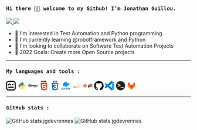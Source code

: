 <h4 >
  <samp> Hi there 👋🏾  welcome to my Github! I’m Jonathan Guillou.</samp>
</h4>

<p >
<a href= "https://www.linkedin.com/in/johnguillou/"><img src="https://img.icons8.com/material/24/000000/linkedin--v1.png"/>
</a> <a href= "https://twitter.com/Guilloujohn"><img src="https://img.icons8.com/material-outlined/24/000000/twitter.png"/></a>
</p>

* 👀 I'm interested in Test Automation and Python programming
* 🌱 I'm currently learning @robotframework and Python
* 💞️ I'm looking to collaborate on Software Test Automation Projects
* 🥅 2022 Goals: Create more Open Source projects


---



<h4 >
  <samp>My languages and tools :</samp>
</h4>
<p >

<img alt="robotframework" width="26px" src="Img/ROBOTFRAMEWORK.png" />
<img alt="python" width="26px" src="https://raw.githubusercontent.com/github/explore/80688e429a7d4ef2fca1e82350fe8e3517d3494d/topics/python/python.png" />
<img alt="django" width="26px" src="https://raw.githubusercontent.com/github/explore/80688e429a7d4ef2fca1e82350fe8e3517d3494d/topics/django/django.png" />
<img alt="html" width="26px" src="https://raw.githubusercontent.com/github/explore/80688e429a7d4ef2fca1e82350fe8e3517d3494d/topics/html/html.png" />
<img alt="css" width="26px" src="https://raw.githubusercontent.com/github/explore/80688e429a7d4ef2fca1e82350fe8e3517d3494d/topics/css/css.png" />
<img alt="docker" width="26px" src="https://raw.githubusercontent.com/github/explore/80688e429a7d4ef2fca1e82350fe8e3517d3494d/topics/docker/docker.png" />
<img alt="mysql" width="26px" src="https://raw.githubusercontent.com/github/explore/80688e429a7d4ef2fca1e82350fe8e3517d3494d/topics/mysql/mysql.png" />
<img alt="git" width="26px" src="https://raw.githubusercontent.com/github/explore/80688e429a7d4ef2fca1e82350fe8e3517d3494d/topics/git/git.png" />
<img alt="github" width="26px" src="https://raw.githubusercontent.com/github/explore/78df643247d429f6cc873026c0622819ad797942/topics/github/github.png" />
<img alt="visual studio code" width="26px" src="https://raw.githubusercontent.com/github/explore/80688e429a7d4ef2fca1e82350fe8e3517d3494d/topics/visual-studio-code/visual-studio-code.png" />
<img alt="terminal" width="26px" src="https://raw.githubusercontent.com/github/explore/80688e429a7d4ef2fca1e82350fe8e3517d3494d/topics/terminal/terminal.png" />
<img alt="gitlab" width="26px" src="Img/GITLAB.png" />
</p>

---

<h4 >
  <samp>GitHub stats :</samp>
</h4>

![GitHub stats jgdevrennes](https://github-readme-stats.vercel.app/api?username=jgdevrennes&show_icons=true&theme=tokyonight)
![GitHub stats jgdevrennes](https://github-readme-stats.vercel.app/api/top-langs/?username=jgdevrennes&hide=css&layout=compact&theme=tokyonight)
